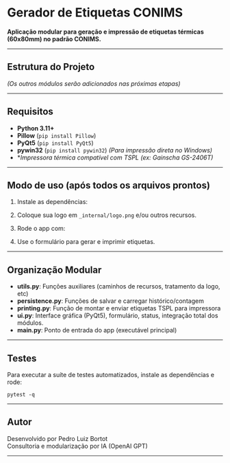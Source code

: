 # Gerador de Etiquetas CONIMS

**Aplicação modular para geração e impressão de etiquetas térmicas (60x80mm) no padrão CONIMS.**

---

## Estrutura do Projeto


*(Os outros módulos serão adicionados nas próximas etapas)*

---

## Requisitos

- **Python 3.11+**
- **Pillow** (`pip install Pillow`)
- **PyQt5** (`pip install PyQt5`)
- **pywin32** (`pip install pywin32`)  *(Para impressão direta no Windows)*
- **Impressora térmica compatível com TSPL (ex: Gainscha GS-2406T)*

---

## Modo de uso (após todos os arquivos prontos)

1. Instale as dependências:

2. Coloque sua logo em `_internal/logo.png` e/ou outros recursos.

3. Rode o app com:

4. Use o formulário para gerar e imprimir etiquetas.

---

## Organização Modular

- **utils.py**: Funções auxiliares (caminhos de recursos, tratamento da logo, etc)
- **persistence.py**: Funções de salvar e carregar histórico/contagem
- **printing.py**: Função de montar e enviar etiquetas TSPL para impressora
- **ui.py**: Interface gráfica (PyQt5), formulário, status, integração total dos módulos.
- **main.py**: Ponto de entrada do app (executável principal)

---

## Testes

Para executar a suíte de testes automatizados, instale as dependências e rode:

```
pytest -q
```

---

## Autor

Desenvolvido por Pedro Luiz Bortot  
Consultoria e modularização por IA (OpenAI GPT)

---
